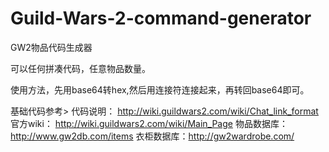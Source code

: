 # Guild-Wars-2-command-generator
GW2物品代码生成器

可以任何拼凑代码，任意物品数量。

使用方法，先用base64转hex,然后用连接符连接起来，再转回base64即可。

基础代码参考>
代码说明： http://wiki.guildwars2.com/wiki/Chat_link_format
官方wiki： http://wiki.guildwars2.com/wiki/Main_Page
物品数据库： http://www.gw2db.com/items
衣柜数据库：http://gw2wardrobe.com/
